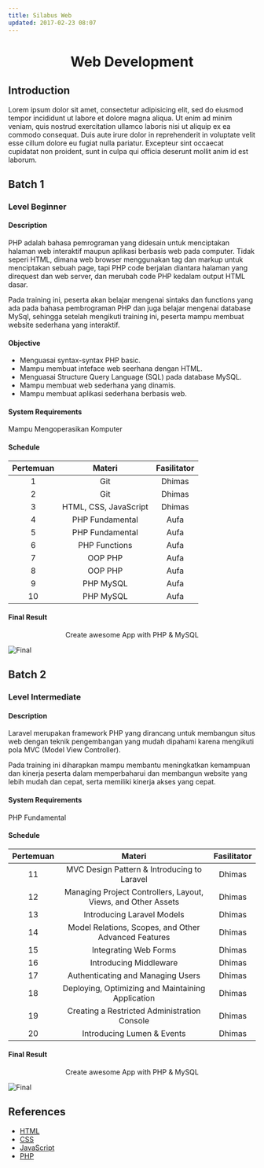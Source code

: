 ```yaml
---
title: Silabus Web
updated: 2017-02-23 08:07
---
```


<h1 style="text-align: center;"> Web Development </h1>

## Introduction

Lorem ipsum dolor sit amet, consectetur adipisicing elit, sed do eiusmod tempor incididunt ut labore et dolore magna aliqua. Ut enim ad minim veniam, quis nostrud exercitation ullamco laboris nisi ut aliquip ex ea commodo consequat. Duis aute irure dolor in reprehenderit in voluptate velit esse cillum dolore eu fugiat nulla pariatur. Excepteur sint occaecat cupidatat non proident, sunt in culpa qui officia deserunt mollit anim id est laborum.
## Batch 1

### Level Beginner

#### Description				
PHP adalah bahasa pemrograman yang didesain untuk menciptakan halaman web interaktif maupun aplikasi berbasis web pada computer. Tidak seperi HTML, dimana web browser menggunakan tag dan markup untuk menciptakan sebuah page, tapi PHP code berjalan diantara halaman yang direquest dan web server, dan merubah code PHP kedalam output HTML dasar.																		

Pada training ini, peserta akan belajar mengenai sintaks dan functions yang ada pada bahasa pembrograman PHP dan juga belajar mengenai database MySql, sehingga setelah mengikuti training ini, peserta mampu membuat website sederhana yang interaktif.

#### Objective				
- Menguasai syntax-syntax PHP basic.				
- Mampu membuat inteface web seerhana dengan HTML.				
- Menguasai Structure Query Language (SQL) pada database MySQL.				
- Mampu membuat web sederhana yang dinamis.				
- Mampu membuat aplikasi sederhana berbasis web.				

#### System Requirements
Mampu Mengoperasikan Komputer

#### Schedule

| Pertemuan |         Materi        | Fasilitator |
|:---------:|:---------------------:|:-----------:|
|     1     |          Git          |    Dhimas   |
|     2     |          Git          |    Dhimas   |
|     3     | HTML, CSS, JavaScript |    Dhimas   |
|     4     |       PHP Fundamental |     Aufa    |
|     5     |       PHP Fundamental |     Aufa    |
|     6     |       PHP Functions   |     Aufa    |
|     7     |        OOP PHP        |     Aufa    |
|     8     |        OOP PHP        |     Aufa    |
|     9     |       PHP MySQL       |     Aufa    |
|     10    |       PHP MySQL       |     Aufa    |

#### Final Result

<p style="text-align: center;"> Create awesome App with PHP & MySQL </p>

![Final](https://cloud.githubusercontent.com/assets/13671268/23339108/b8e7b0a4-fc4d-11e6-91a4-49d064e95360.PNG)

<div class="divider"></div>

## Batch 2

### Level Intermediate

#### Description
Laravel merupakan framework PHP yang dirancang untuk membangun situs web dengan teknik pengembangan yang mudah dipahami karena mengikuti pola MVC (Model View Controller).														

Pada training ini diharapkan mampu membantu meningkatkan kemampuan dan kinerja peserta dalam memperbaharui dan membangun website yang lebih mudah dan cepat, serta memiliki kinerja akses yang cepat.														

#### System Requirements
PHP Fundamental

#### Schedule											

| Pertemuan |                             Materi                            | Fasilitator |
|:---------:|:-------------------------------------------------------------:|:-----------:|
|     11    | MVC Design Pattern & Introducing to Laravel                   |    Dhimas   |
|     12    | Managing Project Controllers, Layout, Views, and Other Assets |    Dhimas   |
|     13    | Introducing Laravel Models                                    |    Dhimas   |
|     14    | Model Relations, Scopes, and Other Advanced Features          |    Dhimas   |
|     15    | Integrating Web Forms                                         |    Dhimas   |
|     16    | Introducing Middleware                                        |    Dhimas   |
|     17    | Authenticating and Managing Users                             |    Dhimas   |
|     18    | Deploying, Optimizing and Maintaining Application             |    Dhimas   |
|     19    | Creating a Restricted Administration Console                  |    Dhimas   |
|     20    | Introducing Lumen & Events                                    |    Dhimas   |

#### Final Result

<p style="text-align: center;"> Create awesome App with PHP & MySQL </p>

![Final](https://cloud.githubusercontent.com/assets/13671268/23339108/b8e7b0a4-fc4d-11e6-91a4-49d064e95360.PNG)

<div class="divider"></div>

## References
- [HTML](https://www.w3schools.com/html/default.asp)
- [CSS](https://www.w3schools.com/css/default.asp)
- [JavaScript](https://www.w3schools.com/js/default.asp)
- [PHP](https://www.w3schools.com/php/)
